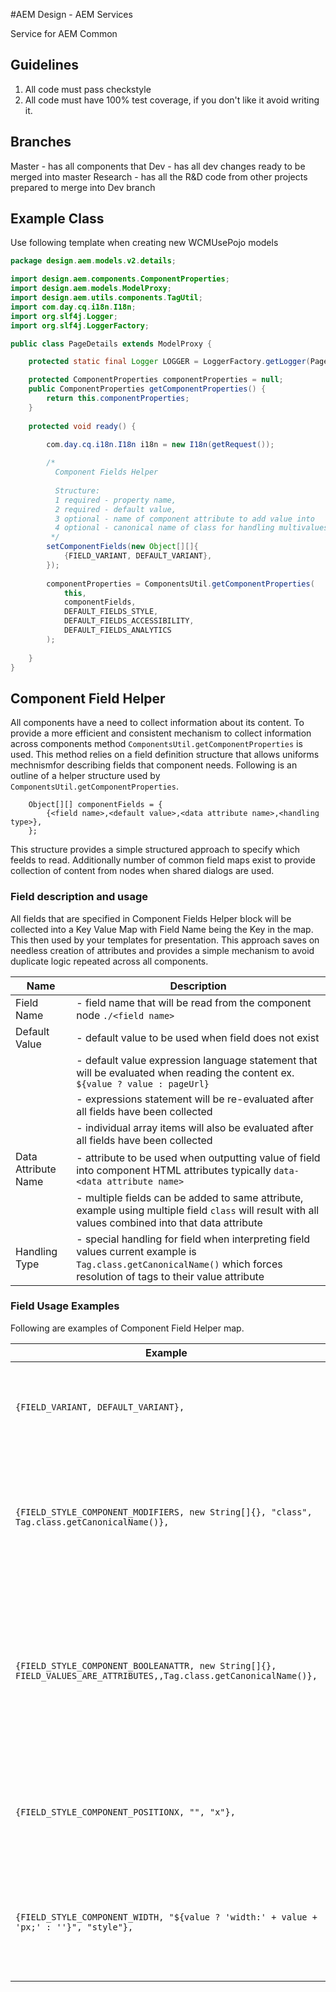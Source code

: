 #AEM Design - AEM Services

Service for AEM Common

## Guidelines

1. All code must pass checkstyle
2. All code must have 100% test coverage, if you don't like it avoid writing it.

## Branches

Master      - has all components that
Dev         - has all dev changes ready to be merged into master
Research    - has all the R&D code from other projects prepared to merge into Dev branch



## Example Class

Use following template when creating new WCMUsePojo models

```java
package design.aem.models.v2.details;

import design.aem.components.ComponentProperties;
import design.aem.models.ModelProxy;
import design.aem.utils.components.TagUtil;
import com.day.cq.i18n.I18n;
import org.slf4j.Logger;
import org.slf4j.LoggerFactory;

public class PageDetails extends ModelProxy {

    protected static final Logger LOGGER = LoggerFactory.getLogger(PageDetails.class);

    protected ComponentProperties componentProperties = null;
    public ComponentProperties getComponentProperties() {
        return this.componentProperties;
    }
    
    protected void ready() {
        
        com.day.cq.i18n.I18n i18n = new I18n(getRequest());

        /*
          Component Fields Helper
         
          Structure:
          1 required - property name,
          2 required - default value,
          3 optional - name of component attribute to add value into
          4 optional - canonical name of class for handling multivalues, String or Tag
         */
        setComponentFields(new Object[][]{
            {FIELD_VARIANT, DEFAULT_VARIANT},
        });
        
        componentProperties = ComponentsUtil.getComponentProperties(
            this,
            componentFields,
            DEFAULT_FIELDS_STYLE,
            DEFAULT_FIELDS_ACCESSIBILITY,
            DEFAULT_FIELDS_ANALYTICS
        );
        
    }
}
```

## Component Field Helper

All components have a need to collect information about its content. 
To provide a more efficient and consistent mechanism to collect information across components method ```ComponentsUtil.getComponentProperties``` is used.
This method relies on a field definition structure that allows uniforms mechnismfor describing fields that component needs.
Following is an outline of a helper structure used by ```ComponentsUtil.getComponentProperties```.

```
    Object[][] componentFields = {
        {<field name>,<default value>,<data attribute name>,<handling type>},
    };
```

This structure provides a simple structured approach to specify which feelds to read.
Additionally number of common field maps exist to provide collection of content from nodes when shared dialogs are used.

### Field description and usage

All fields that are specified in Component Fields Helper block will be collected into a Key Value Map with Field Name being the Key in the map.
This then used by your templates for presentation.
This approach saves on needless creation of attributes and provides a simple mechanism to avoid duplicate logic repeated across all components.  

| Name                 | Description                                                                   |
|--------------------- |-------------------------------------------------------------------------------|
| Field Name           | - field name that will be read from the component node ```./<field name>```   |
| Default Value        | - default value to be used when field does not exist  |
|                       | - default value expression language statement that will be evaluated when reading the content ex. ```${value ? value : pageUrl}``` | 
|                       | - expressions statement will be re-evaluated after all fields have been collected |
|                       | - individual array items will also be evaluated after all fields have been collected  |
| Data Attribute Name  | - attribute to be used when outputting value of field into component HTML attributes typically ```data-<data attribute name>```  |
|                       | - multiple fields can be added to same attribute, example using multiple field ```class``` will result with all values combined into that data attribute |
| Handling Type        | - special handling for field when interpreting field values current example is ```Tag.class.getCanonicalName()``` which forces resolution of tags to their value attribute  |


### Field Usage Examples

Following are examples of Component Field Helper map. 

| Example                                                                                                                | Description                                                                                                                                                     |
|----------------------------------------------------------------------------------------------------------------------- |---------------------------------------------------------------------------------------------------------------------------------------------------------------- |
| ```{FIELD_VARIANT, DEFAULT_VARIANT},```                                                                                | this will read your field and use default value if field does not exist                                                                                         |
| ```{FIELD_STYLE_COMPONENT_MODIFIERS, new String[]{}, "class", Tag.class.getCanonicalName()},```                        | this will read your field, resolve all tags to values and store it into specified data attribute                                                                |
| ```{FIELD_STYLE_COMPONENT_BOOLEANATTR, new String[]{}, FIELD_VALUES_ARE_ATTRIBUTES,,Tag.class.getCanonicalName()},```  | this will collect your fields as an array and will add it as boolean attribute to component, if values are Key-Value it will be added as key="value" attribute  |
| ```{FIELD_STYLE_COMPONENT_POSITIONX, "", "x"},```                                                                      | this will read value from node and add store it into attribute x, if value is not empty                                                                         |
| ```{FIELD_STYLE_COMPONENT_WIDTH, "${value ? 'width:' + value + 'px;' : ''}", "style"},```                             | this will field and evaluate an expression and store it into an attribute if value is not empty                                                                 |
